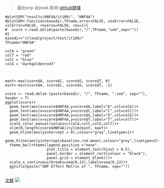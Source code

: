 >画出snp 对peak 影响
[github链接](https://github.com/Boyle-Lab/SEM_CPP/blob/master/src/plotSEM_Functions.R)
```
#plotSEM("results/HNF4A/it109/", "HNF4A")
#plotSEM<-function(basedir,TFname,error=FALSE, cexError=FALSE, colError=FALSE, reverse=FALSE, cex=1){
#  score <-read.delim(paste(basedir,"/",TFname,"sem",sep=""))
#}
basedir="/cloud/project/test/it109/"
TFname="HNF4A"

colA = "green"
colT = "red"
colC = "blue"
colG = "darkgoldenrod3"



maxY<-max(score$A, score$C, score$G, score$T, 0)
minY<-min(score$A, score$C, score$G, score$T, -1)

score <- read.delim (paste(basedir, "/", TFname, ".sem", sep=""), header = T)
ggplot(score)+
  geom_text(aes(x=score$HNF4A,y=score$A,label="A",col=colA))+
  geom_text(aes(x=score$HNF4A,y=score$C,label="C",col=colC))+
  geom_text(aes(x=score$HNF4A,y=score$G,label="G",col=colG))+
  geom_text(aes(x=score$HNF4A,y=score$T,label="T",col=colT))+
  scale_color_manual(values=c(colA,colC,colG,colT))+
  xlim(0,length(score$HNF4A))+ylim(minY, maxY)+
  geom_hline(aes(yintercept = 0),colour="gray",linetype=1)+
  geom_hline(aes(yintercept=baseline.rnd.mean),colour="grey",linetype=2)+
  theme_bw()+theme(legend.position ="none",
                   plot.title = element_text(hjust = 0.5),
                   panel.border = element_rect(colour = "black"),
                   panel.grid = element_blank())+
  scale_x_continuous(breaks=seq(0,13),labels=seq(0,13))+
  ggtitle(paste("SNP Effect Matrix of ", TFname, sep=""))


```
[文献](https://www.biorxiv.org/content/10.1101/581306v1.full#F5)
![](https://upload-images.jianshu.io/upload_images/9589088-97ade51295b49d53.png?imageMogr2/auto-orient/strip%7CimageView2/2/w/1240)
